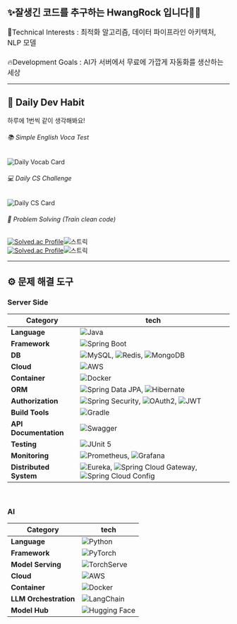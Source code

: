 ✨잘생긴 코드를 추구하는 HwangRock 입니다🧑‍💻
---
<span style="font-size: 16px;">
  🔎Technical Interests : 최적화 알고리즘, 데이터 파이프라인 아키텍처, NLP 모델
</br></br>
  🔥Development Goals : AI가 서버에서 무료에 가깝게 자동화를 생산하는 세상
</span>

---

## 📆 Daily Dev Habit
하루에 1번씩 같이 생각해봐요!  

###### 📚 Simple English Voca Test
![Daily Vocab Card](https://notion-serverless-voca.vercel.app/api/words/dailycard?name=HwangRock)

###### 💻 Daily CS Challenge
![Daily CS Card](https://notion-serverless-voca.vercel.app/api/cs/daily?name=HwangRock)

###### 🧩 Problem Solving (Train clean code)
[![Solved.ac Profile](http://mazassumnida.wtf/api/v2/generate_badge?boj=peter9244)](https://solved.ac/peter9244/)![스트릭](http://mazandi.herokuapp.com/api?handle=peter9244&theme=dark)<br>
[![Solved.ac Profile](http://mazassumnida.wtf/api/v2/generate_badge?boj=hwangrock)](https://solved.ac/hwangrock/)![스트릭](http://mazandi.herokuapp.com/api?handle=hwangrock&theme=dark)

---

## ⚙️ 문제 해결 도구
### Server Side

| Category            | tech                                                                                                                                                                                                                                                                                                                       |
|---------------------|----------------------------------------------------------------------------------------------------------------------------------------------------------------------------------------------------------------------------------------------------------------------------------------------------------------------------|
| **Language**        | ![Java](https://img.shields.io/badge/-Java-05122A?style=flat&logo=java&logoColor=white)                                                                                                                                                                                                                                       |
| **Framework**       | ![Spring Boot](https://img.shields.io/badge/-Spring%20Boot-05122A?style=flat&logo=springboot&logoColor=6DB33F)                                                                                                                                                                                                                |
| **DB**        | ![MySQL](https://img.shields.io/badge/-MySQL-05122A?style=flat&logo=mysql&logoColor=white), ![Redis](https://img.shields.io/badge/-Redis-05122A?style=flat&logo=redis&logoColor=DC382D), ![MongoDB](https://img.shields.io/badge/-MongoDB-05122A?style=flat&logo=mongodb&logoColor=47A248)                                      |
| **Cloud**           | ![AWS](https://img.shields.io/badge/-AWS-05122A?style=flat&logo=amazon-aws&logoColor=FF9900)                                                                                                                                                                                                                                  |
| **Container**       | ![Docker](https://img.shields.io/badge/-Docker-05122A?style=flat&logo=docker&logoColor=2496ED)                                                                                                                                                                                                                                |
| **ORM**             | ![Spring Data JPA](https://img.shields.io/badge/-Spring%20Data%20JPA-05122A?style=flat&logo=spring&logoColor=6DB33F), ![Hibernate](https://img.shields.io/badge/-Hibernate-05122A?style=flat&logo=hibernate&logoColor=59666C)                                                                                                    |
| **Authorization**   | ![Spring Security](https://img.shields.io/badge/-Spring%20Security-05122A?style=flat&logo=springsecurity&logoColor=6DB33F), ![OAuth2](https://img.shields.io/badge/-OAuth2-05122A?style=flat&logo=oauth&logoColor=3EAAAF), ![JWT](https://img.shields.io/badge/-JWT-05122A?style=flat&logo=jsonwebtokens&logoColor=000000)         |
| **Build Tools**     | ![Gradle](https://img.shields.io/badge/-Gradle-05122A?style=flat&logo=gradle&logoColor=02303A)                                                                                                                                                                                                                                |
| **API Documentation** | ![Swagger](https://img.shields.io/badge/-Swagger-05122A?style=flat&logo=swagger&logoColor=85EA2D)                                                                                                                                                                                                                         |
| **Testing**         | ![JUnit 5](https://img.shields.io/badge/-JUnit%205-05122A?style=flat&logo=junit5&logoColor=25A162)                                                                                                                                                                                                                            |
| **Monitoring**      | ![Prometheus](https://img.shields.io/badge/-Prometheus-05122A?style=flat&logo=prometheus&logoColor=E6522C), ![Grafana](https://img.shields.io/badge/-Grafana-05122A?style=flat&logo=grafana&logoColor=F46800)                                                                              |
| **Distributed System** | ![Eureka](https://img.shields.io/badge/-Eureka-05122A?style=flat&logo=spring&logoColor=6DB33F), ![Spring Cloud Gateway](https://img.shields.io/badge/-Spring%20Cloud%20Gateway-05122A?style=flat&logo=spring&logoColor=6DB33F), ![Spring Cloud Config](https://img.shields.io/badge/-Spring%20Cloud%20Config-05122A?style=flat&logo=spring&logoColor=6DB33F) |

<br>

### AI
| Category                   | tech                                                                                                                                                                                                                                                                                                                       |
|----------------------------|----------------------------------------------------------------------------------------------------------------------------------------------------------------------------------------------------------------------------------------------------------------------------------------------------------------------------|
| **Language**               | ![Python](https://img.shields.io/badge/-Python-05122A?style=flat&logo=python&logoColor)                                                                                                                                                                                                                                |
| **Framework**              | ![PyTorch](https://img.shields.io/badge/-PyTorch-05122A?style=flat&logo=pytorch&logoColor=EE4C2C)                                                                                                                                                                                                                             |
| **Model Serving**          | ![TorchServe](https://img.shields.io/badge/-TorchServe-05122A?style=flat&logo=pytorch&logoColor=EE4C2C)                                                                                                                                                                                                                      |
| **Cloud**                  | ![AWS](https://img.shields.io/badge/-AWS-05122A?style=flat&logo=amazon-aws&logoColor=FF9900)                                                                                                                                                                                                                                  |
| **Container**              | ![Docker](https://img.shields.io/badge/-Docker-05122A?style=flat&logo=docker&logoColor=2496ED)                                                                                                                                                                                                                                |
| **LLM Orchestration**      | ![LangChain](https://img.shields.io/badge/-LangChain-05122A?style=flat&logo=langchain&logoColor=FFD700)                                                                                                                                                                                                                       |
| **Model Hub** | ![Hugging Face](https://img.shields.io/badge/-Hugging%20Face-05122A?style=flat&logo=huggingface&logoColor=FFDD54)                                                                                                                                                                                                      |
